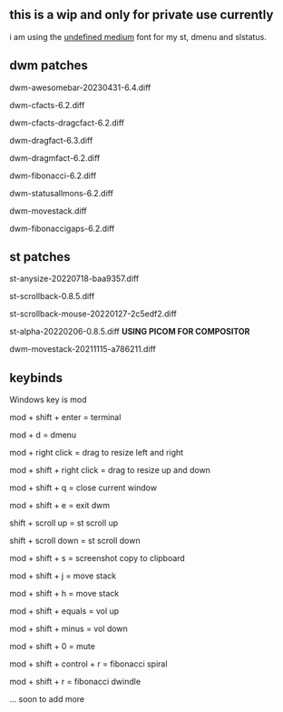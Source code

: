 ## this is a wip and only for private use currently 

i am using the [undefined medium](https://github.com/andirueckel/undefined-medium) font for my st, dmenu and slstatus.

## dwm patches

dwm-awesomebar-20230431-6.4.diff

dwm-cfacts-6.2.diff

dwm-cfacts-dragcfact-6.2.diff

dwm-dragfact-6.3.diff

dwm-dragmfact-6.2.diff

dwm-fibonacci-6.2.diff

dwm-statusallmons-6.2.diff

dwm-movestack.diff

dwm-fibonaccigaps-6.2.diff

## st patches

st-anysize-20220718-baa9357.diff

st-scrollback-0.8.5.diff

st-scrollback-mouse-20220127-2c5edf2.diff

st-alpha-20220206-0.8.5.diff **USING PICOM FOR COMPOSITOR**

dwm-movestack-20211115-a786211.diff

## keybinds
Windows key is mod

mod + shift + enter = terminal

mod + d = dmenu

mod + right click = drag to resize left and right

mod + shift + right click = drag to resize up and down

mod + shift + q = close current window

mod + shift + e = exit dwm

shift + scroll up = st scroll up

shift + scroll down = st scroll down

mod + shift + s = screenshot copy to clipboard

mod + shift + j = move stack

mod + shift + h = move stack 

mod + shift + equals = vol up

mod + shift + minus = vol down

mod + shift + 0 = mute

mod + shift + control + r = fibonacci spiral

mod + shift + r = fibonacci dwindle 

... soon to add more
